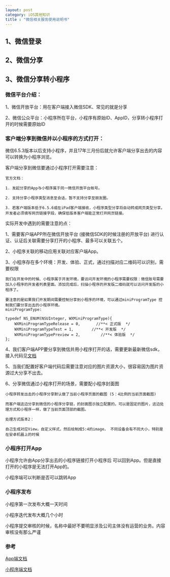 ```yaml
---
layout: post
category: iOS其他知识
title : "微信相关服务使用说明书"
---
```




## 1、微信登录





## 2、微信分享





## 3、微信分享转小程序



### 微信平台介绍：

1、微信开放平台：用在客户端接入微信SDK、常见的就是分享

2、微信公众平台：小程序所在平台，小程序有原始ID、AppID，分享转小程序打开的时候需要原始ID



### 客户端分享到微信并以小程序的方式打开：

微信6.5.3版本以后支持小程序，并且17年三月份后就允许客户端分享出去的内容可以转换为小程序浏览。

客户端分享到微信要通过小程序打开需要注意：

```
官方文档：

1. 发起分享的App与小程序属于同一微信开放平台帐号。

2. 支持分享小程序类型消息至会话，暂不支持分享至朋友圈。

3. 若客户端版本低于6.5.6或在iPad客户端接收，小程序类型分享将自动转成网页类型分享。开发者必须填写网页链接字段，确保低版本客户端能正常打开网页链接。
```

实际开发中遇到的需要注意的点：

1、需要客户端APP所在微信开放平台 (接微信SDK的时候注册的开放平台) 进行认证、认证后关联需要分享打开的小程序、最多可以关联五个。

2、小程序关联的移动应用关联对应客户端App。

3、小程序存在多个环境：开发、体验、正式，通过扫描对应二维码可以识别，需要权限

```
我们在开发中的时候、小程序属于开发环境，要访问开发环境的小程序需要权限：微信账号需要加入小程序的开发者列表里面。添加完成后，扫描小程序的开发版二维码就可以访问开发版的小程序了。

要注意的是如果我们开发期间需要控制分享到小程序的环境，可以通过miniProgramType 控制我们要分享出去的小程序环境。
miniProgramType:

typedef NS_ENUM(NSUInteger, WXMiniProgramType){
    WXMiniProgramTypeRelease = 0,       //**< 正式版  */
    WXMiniProgramTypeTest = 1,        //**< 开发版  */
    WXMiniProgramTypePreview = 2,         //**< 体验版  */
};
```

4、我们客户端APP要分享到微信并用小程序打开的话，需要更新最新微信sdk，接入代码见[文档](https://open.weixin.qq.com/cgi-bin/showdocument?action=dir_list&t=resource/res_list&verify=1&id=open1419317332&token=&lang=zh_CN)

5、当我们配置好客户端代码后需要注意对应的图片资源大小，很容易因为图片资源过大分享不出去。

6、分享微信通过小程序打开的场景，需要配小程序封面图

```
小程序转发出去的小程序分享默认做了当前小程序页面的截图 (5：4比例的当前页面截图)

而客户端这边分享到微信的小程序分享链，的封面图示独立配置的，可以是固定的图片，这边处理方式和小程序一样，做了当前页面顶部的截图。

处理方式版本2：

自己生成对应View，自定义样式，然后绘制成5:4的image， 不同设备会有不同大小，特别是在安卓机器上的时候

```



### 小程序打开App

小程序允许由App分享出去的小程序链接打开小程序后 可以回到App。但是直接打开的小程序是无法打开App的。

小程序端可以判断是否可以跳转App

### 小程序发布

小程序第一次发布大概一天时间

小程序迭代发布大概几个小时



小程序提交审核的时候，名称中最好不要明显涉及公司主体没有运营的业务。内容审核没有那么严谨



### 参考



[App端文档](https://open.weixin.qq.com/cgi-bin/showdocument?action=dir_list&t=resource/res_list&verify=1&id=open1419317332&token=&lang=zh_CN)

[小程序端文档](https://developers.weixin.qq.com/miniprogram/dev/api/)